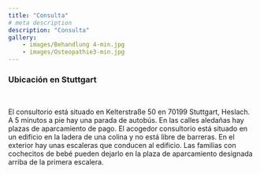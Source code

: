 ```yaml
---
title: "Consulta"
# meta description
description: "Consulta"
gallery: 
    - images/Behandlung 4-min.jpg
    - images/Osteopathie3-min.jpg
---
```


### Ubicación en Stuttgart
<br>

El consultorio está situado en Kelterstraße 50 en 70199 Stuttgart, Heslach. A 5 minutos a pie hay una parada de autobús. En las calles aledañas hay plazas de aparcamiento de pago.
El acogedor consultorio está situado en un edificio en la ladera de una colina y no está libre de barreras. En el exterior hay unas escaleras que conducen al edificio. Las familias con cochecitos de bebé pueden dejarlo en la plaza de aparcamiento designada arriba de la primera escalera. 
<br>
